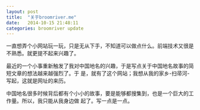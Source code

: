```yaml
---
layout: post
title:  "关于broomriver.me"
date:   2014-10-15 21:48:11
categories: broomriver update
---
```


一直想弄个小网站玩一玩，只是无从下手，不知道可以做点什么。前端技术又很是不熟悉。就更提不起来兴趣了。

最近的一个小事重新触发了我对中国地名的兴趣，于是写点关于中国地名故事的简短文章的想法越来越强烈了。于
是，就有了这个网站；我想从我的家乡-扫帚河-写起，这就是网址的来历。

中国地名很多时候背后都有个小小的故事，要是能够都搜集到，也是一个巨大的工作量。所以，我只能从我身边做
起了。写一点是一点。
